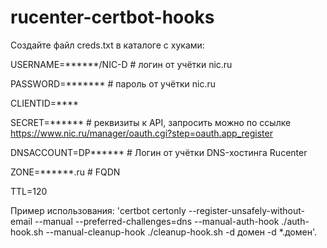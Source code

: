 # rucenter-certbot-hooks
Создайте файл creds.txt в каталоге с хуками:

USERNAME=******/NIC-D # логин от учётки nic.ru

PASSWORD=******* # пароль от учётки nic.ru

CLIENTID=****

SECRET=****** # реквизиты к API, запросить можно по ссылке https://www.nic.ru/manager/oauth.cgi?step=oauth.app_register

DNSACCOUNT=DP****** # Логин от учётки DNS-хостинга Rucenter

ZONE=******.ru # FQDN

TTL=120

Пример использования: 'certbot certonly --register-unsafely-without-email --manual --preferred-challenges=dns --manual-auth-hook ./auth-hook.sh --manual-cleanup-hook ./cleanup-hook.sh -d домен -d *.домен'.
